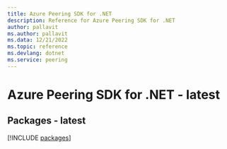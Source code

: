 ```yaml
---
title: Azure Peering SDK for .NET
description: Reference for Azure Peering SDK for .NET
author: pallavit
ms.author: pallavit
ms.data: 12/21/2022
ms.topic: reference
ms.devlang: dotnet
ms.service: peering
---
```

# Azure Peering SDK for .NET - latest
## Packages - latest
[!INCLUDE [packages](peering-index.md)]